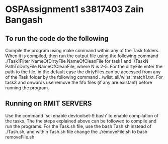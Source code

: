 # OSPAssignment1 s3817403 Zain Bangash

## To run the code do the following

Compile the program using make command within any of the Task folders. When it is compiled, then run the output file using the following command ./Task1Filter NameOfDirtyFile NameOfCleanFile for task1 and ./TaskN PathToDirtyFile NameOfCleanFile, where N is 2-5. For the dirtyFile enter the path to the file, in the default case the dirtyFiles can be accessed from any of the Task folder by the following command ../wlist_all/wlist_match1.txt. For task3 and onwards use remove the fifo files (if any are existant) before running the program. 

## Running on RMIT SERVERS 
Use the command 'scl enable devtoolset-9 bash' to enable compilation of the tasks. The the steps explained above can be followed to compile and run the programs. For the Task.sh file, use the bash Tash.sh instead of ./Tash.sh, and within Tash.sh file change the ./removeFile.sh to bash removeFile.sh